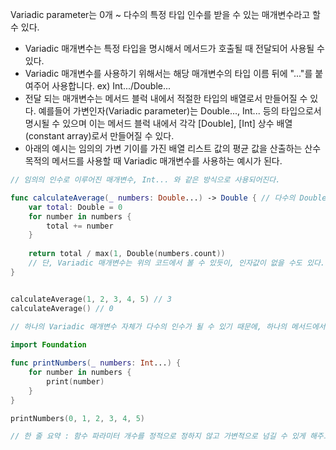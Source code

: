 Variadic parameter는 0개 ~ 다수의 특정 타입 인수를 받을 수 있는 매개변수라고 할 수 있다.
- Variadic 매개변수는 특정 타입을 명시해서 메서드가 호출될 때 전달되어 사용될 수 있다.
- Variadic 매개변수를 사용하기 위해서는 해당 매개변수의 타입 이름 뒤에 "..."를 붙여주어 사용합니다. ex) Int.../Double...
- 전달 되는 매개변수는 메서드 블럭 내에서 적절한 타입의 배열로서 만들어질 수 있다. 예를들어 가변인자(Variadic parameter)는 Double..., Int... 등의 타입으로서 명시될 수 있으며 이는 메서드 블럭 내에서 각각 [Double], [Int] 상수 배열(constant array)로서 만들어질 수 있다.
- 아래의 예시는 임의의 가변 기이를 가진 배열 리스트 값의 평균 값을 산출하는 산수 목적의 메서드를 사용할 때 Variadic 매개변수를 사용하는 예시가 된다.

```swift
// 임의의 인수로 이루어진 매개변수, Int... 와 같은 방식으로 사용되어진다.

func calculateAverage(_ numbers: Double...) -> Double { // 다수의 Double 타입 인수를 받아 인수들의 평균값을 산출하는 메서드, 해당 매개변수는 [] 일수도, [3, 14]일 수도, [1, 2, 3]이 될 수도 있는데 매개변수의 총합을 구하고 매개변수로 나눈 평균값을 반환하고 있다.
    var total: Double = 0
    for number in numbers {
        total += number
    }
    
    return total / max(1, Double(numbers.count))
    // 단, Variadic 매개변수는 위의 코드에서 볼 수 있듯이, 인자값이 없을 수도 있다. 이 경우, 평균값 연산 시 NaN(Not a Number)가 될 수 있으므로, 값이 없을 경우 1로 나눌 수 있도록 max 메서드를 사용했다.)
}


calculateAverage(1, 2, 3, 4, 5) // 3
calculateAverage() // 0
 
// 하나의 Variadic 매개변수 자체가 다수의 인수가 될 수 있기 때문에, 하나의 메서드에서 Variadic 매개변수는 단 한개만 사용될 수 있다.

import Foundation

func printNumbers(_ numbers: Int...) {
    for number in numbers {
        print(number)
    }
}

printNumbers(0, 1, 2, 3, 4, 5)

// 한 줄 요약 : 함수 파라미터 개수를 정적으로 정하지 않고 가변적으로 넘길 수 있게 해주고 매개변수는 함수 내부에서 array 형태로 쓰이며 함수의 중복성을 줄여주고 함수마다 가변매개 변수는 하나만 가질 수 있다.
```
